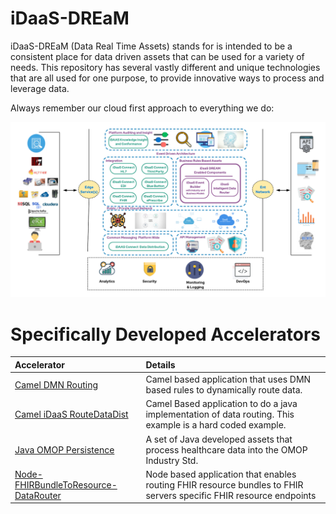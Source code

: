 # iDaaS-DREaM
iDaaS-DREaM (Data Real Time Assets) stands for is intended to be a consistent place for data driven assets that 
can be used for a variety of needs. This repository has several vastly different and unique technologies that are all used
for one purpose, to provide innovative ways to process and leverage data.

Always remember our cloud first approach to everything we do: <br/>

![iDaaS Data Flow - Detailed.png](https://github.com/Project-Herophilus/Project-Herophilus-Assets/blob/main/images/iDaaS-Platform/iDAAS-DataFlow.png)
<br/>


# Specifically Developed Accelerators

| Accelerator                              | Details |
|:-----------------------------------------|:----------------------------| 
| [Camel DMN Routing](https://github.com/Project-Herophilus/iDaaS-DREaM/tree/main/Camel-DMN-DataRouting)| Camel based application that uses DMN based rules to dynamically route data. |
| [Camel iDaaS RouteDataDist](https://github.com/Project-Herophilus/iDaaS-DREaM/tree/main/Camel-iDaaS-Route-DataDist)| Camel Based application to do a java implementation of data routing. This example is a hard coded example. |
|[Java OMOP Persistence](https://github.com/Project-Herophilus/iDaaS-DREaM/tree/main/Java-OMap-DataPersistence)|A set of Java developed assets that process healthcare data into the OMOP Industry Std.|
| [Node-FHIRBundleToResource-DataRouter](https://github.com/Project-Herophilus/iDaaS-DREaM/tree/main/Node-FHIRBundleToResource-DataRouter) | Node based application that enables routing FHIR resource bundles to FHIR servers specific FHIR resource endpoints |
